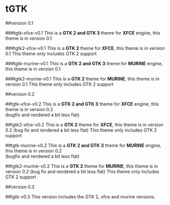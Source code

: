 tGTK
====

##version 0.1

###tgtk-xfce-v0.1
This is a **GTK 2 and GTK 3** theme for **XFCE** engine, this theme is in version 0.1

###tgtk2-xfce-v0.1
This is a **GTK 2** theme for **XFCE**, this theme is in version 0.1
This theme only includes GTK 2 support

###tgtk-murine-v0.1
This is a **GTK 2 and GTK 3** theme for **MURINE** engine, this theme is in version 0.1

###tgtk2-murine-v0.1
This is a **GTK 2** theme for **MURINE**, this theme is in version 0.1
This theme only includes GTK 2 support

##version 0.2

##tgtk-xfce-v0.2
This is a **GTK 2 and GTK 3** theme for **XFCE** engine, this theme is in version 0.2  
(bugfix and rendered a bit less flat)

##tgtk2-xfce-v0.2
This is a **GTK 2** theme for **XFCE**, this theme is in version 0.2
(bug fix and rendered a bit less flat)
This theme only includes GTK 2 support

##tgtk-murine-v0.2
This is a **GTK 2 and GTK 3** theme for **MURINE** engine, this theme is in version 0.2  
(bugfix and rendered a bit less flat)

##tgtk2-murine-v0.2
This is a **GTK 2** theme for **MURINE**, this theme is in version 0.2
(bug fix and rendered a bit less flat)
This theme only includes GTK 2 support

##version 0.3

##tgtk-v0.3
This version includes the GTK 2, xfce and murine versions.
